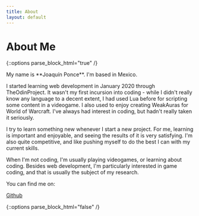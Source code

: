 ```yaml
---
title: About
layout: default
---
```


# About Me

{::options parse_block_html="true" /}
<div class="about">
My name is **Joaquín Ponce**. I'm based in Mexico.

I started learning web development in January 2020 through TheOdinProject. It wasn't my first incursion into coding - while I didn't really know any language to a decent extent, I had used Lua before for scripting some content in a videogame. I also used to enjoy creating WeakAuras for World of Warcraft. I've always had interest in coding, but hadn't really taken it seriously.

I try to learn something new whenever I start a new project. For me, learning is important and enjoyable, and seeing the results of it is very satisfying. I'm also quite competitive, and like pushing myself to do the best I can with my current skills.

When I'm not coding, I'm usually playing videogames, or learning about coding. Besides web development, I'm particularly interested in game coding, and that is usually the subject of my research.

You can find me on:

<a class='contact-link' href="https://github.com/Kokozord">Github</a>

</div>
{::options parse_block_html="false" /}
